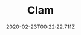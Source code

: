 ---
templateKey: blog-post
featuredpost: false
date: 2020-02-23T00:22:22.711Z
title: Clam
description: Someone lived here once.
type: forage
sellPrice: 50
energy: 
health: 
featuredimage: /img/Clam.png
tags:
  - forageable
  - Speed-Gro
  - Chowder
  - Crab Pot Bundle
  - Beach
  - Spring
  - Summer
  - Fall
  - Winter
---
